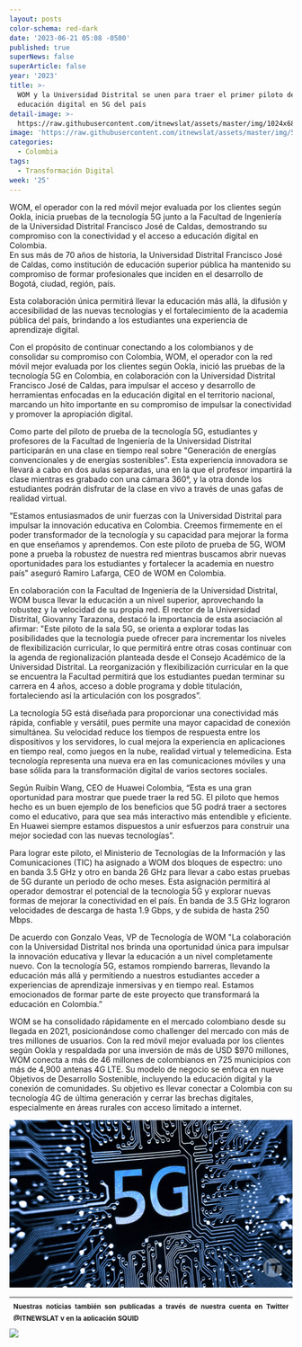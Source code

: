 ```yaml
---
layout: posts
color-schema: red-dark
date: '2023-06-21 05:08 -0500'
published: true
superNews: false
superArticle: false
year: '2023'
title: >-
  WOM y la Universidad Distrital se unen para traer el primer piloto de
  educación digital en 5G del país 
detail-image: >-
  https://raw.githubusercontent.com/itnewslat/assets/master/img/1024x680/5G-g.jpg
image: 'https://raw.githubusercontent.com/itnewslat/assets/master/img/540x320/5G-p.jpg'
categories:
  - Colombia
tags:
  - Transformación Digital
week: '25'
---
```

WOM, el operador con la red móvil mejor evaluada por los clientes según Ookla, inicia pruebas de la tecnología 5G junto a la Facultad de Ingeniería de la Universidad Distrital Francisco José de Caldas, demostrando su compromiso con la conectividad y el acceso a educación digital en Colombia.  
En sus más de 70 años de historia, la Universidad Distrital Francisco José de Caldas, como institución de educación superior pública ha mantenido su compromiso de formar profesionales que inciden en el desarrollo de Bogotá, ciudad, región, país. 

Esta colaboración única permitirá llevar la educación más allá, la difusión y accesibilidad de las nuevas tecnologías y el fortalecimiento de la academia pública del país, brindando a los estudiantes una experiencia de aprendizaje digital. 

Con el propósito de continuar conectando a los colombianos y de consolidar su compromiso con Colombia, WOM, el operador con la red móvil mejor evaluada por los clientes según Ookla, inició las pruebas de la tecnología 5G en Colombia, en colaboración con la Universidad Distrital Francisco José de Caldas, para impulsar el acceso y desarrollo de herramientas enfocadas en la educación digital en el territorio nacional, marcando un hito importante en su compromiso de impulsar la conectividad y promover la apropiación digital.  
 
Como parte del piloto de prueba de la tecnología 5G, estudiantes y profesores de la Facultad de Ingeniería de la Universidad Distrital participarán en una clase en tiempo real sobre "Generación de energías convencionales y de energías sostenibles". Esta experiencia innovadora se llevará a cabo en dos aulas separadas, una en la que el profesor impartirá la clase mientras es grabado con una cámara 360°, y la otra donde los estudiantes podrán disfrutar de la clase en vivo a través de unas gafas de realidad virtual. 
 
"Estamos entusiasmados de unir fuerzas con la Universidad Distrital para impulsar la innovación educativa en Colombia. Creemos firmemente en el poder transformador de la tecnología y su capacidad para mejorar la forma en que enseñamos y aprendemos. Con este piloto de prueba de 5G, WOM pone a prueba la robustez de nuestra red mientras buscamos abrir nuevas oportunidades para los estudiantes y fortalecer la academia en nuestro país" aseguró Ramiro Lafarga, CEO de WOM en Colombia. 
 
En colaboración con la Facultad de Ingeniería de la Universidad Distrital, WOM busca llevar la educación a un nivel superior, aprovechando la robustez y la velocidad de su propia red. El rector de la Universidad Distrital, Giovanny Tarazona, destacó la importancia de esta asociación al afirmar: "Este piloto de la sala 5G, se orienta a explorar todas las posibilidades que la tecnología puede ofrecer para incrementar los niveles de flexibilización curricular, lo que permitirá entre otras cosas continuar con la agenda de regionalización planteada desde el Consejo Académico de la Universidad Distrital. La reorganización y flexibilización curricular en la que se encuentra la Facultad permitirá que los estudiantes puedan terminar su carrera en 4 años, acceso a doble programa y doble titulación, fortaleciendo así la articulación con los posgrados”. 
 
La tecnología 5G está diseñada para proporcionar una conectividad más rápida, confiable y versátil, pues permite una mayor capacidad de conexión simultánea. Su velocidad reduce los tiempos de respuesta entre los dispositivos y los servidores, lo cual mejora la experiencia en aplicaciones en tiempo real, como juegos en la nube, realidad virtual y telemedicina. Esta tecnología representa una nueva era en las comunicaciones móviles y una base sólida para la transformación digital de varios sectores sociales. 
 
Según Ruibin Wang, CEO de Huawei Colombia, “Esta es una gran oportunidad para mostrar que puede traer la red 5G. El piloto que hemos hecho es un buen ejemplo de los beneficios que 5G podrá traer a sectores como el educativo, para que sea más interactivo más entendible y eficiente. En Huawei siempre estamos dispuestos a unir esfuerzos para construir una mejor sociedad con las nuevas tecnologías”.  
 
Para lograr este piloto, el Ministerio de Tecnologías de la Información y las Comunicaciones (TIC) ha asignado a WOM dos bloques de espectro: uno en banda 3.5 GHz y otro en banda 26 GHz para llevar a cabo estas pruebas de 5G durante un periodo de ocho meses. Esta asignación permitirá al operador demostrar el potencial de la tecnología 5G y explorar nuevas formas de mejorar la conectividad en el país. En banda de 3.5 GHz lograron velocidades de descarga de hasta 1.9 Gbps, y de subida de hasta 250 Mbps.  
 
De acuerdo con Gonzalo Veas, VP de Tecnología de WOM "La colaboración con la Universidad Distrital nos brinda una oportunidad única para impulsar la innovación educativa y llevar la educación a un nivel completamente nuevo. Con la tecnología 5G, estamos rompiendo barreras, llevando la educación más allá y permitiendo a nuestros estudiantes acceder a experiencias de aprendizaje inmersivas y en tiempo real. Estamos emocionados de formar parte de este proyecto que transformará la educación en Colombia.”  
 
WOM se ha consolidado rápidamente en el mercado colombiano desde su llegada en 2021, posicionándose como challenger del mercado con más de tres millones de usuarios. Con la red móvil mejor evaluada por los clientes según Ookla y respaldada por una inversión de más de USD $970 millones, WOM conecta a más de 46 millones de colombianos en 725 municipios con más de 4,900 antenas 4G LTE. Su modelo de negocio se enfoca en nueve Objetivos de Desarrollo Sostenible, incluyendo la educación digital y la conexión de comunidades. Su objetivo es llevar conectar a Colombia con su tecnología 4G de última generación y cerrar las brechas digitales, especialmente en áreas rurales con acceso limitado a internet. 

![](https://raw.githubusercontent.com/itnewslat/assets/master/img/540x320/5G-p.jpg)

<table style="height: 42px;" width="569">
<tbody>
<tr>
<td style="text-align: justify;"><sub><strong>Nuestras noticias también son publicadas a través de nuestra cuenta en Twitter <a href="https://twitter.com/itnewslat?lang=es">@ITNEWSLAT</a> y en la aplicación <a href="https://squidapp.co/en/">SQUID</a></strong></sub></td>
</tr>
</tbody>
</table>
<img src="https://tracker.metricool.com/c3po.jpg?hash=56f88a41e39ab42c063cc51676587a04"/>
